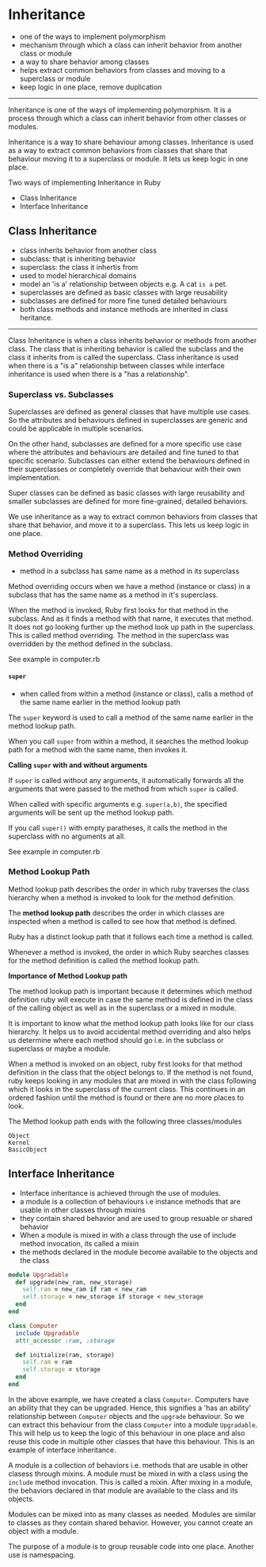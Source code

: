# Inheritance

- one of the ways to implement polymorphism 
- mechanism through which a class can inherit behavior from another class or module
- a way to share behavior among classes
- helps extract common behaviors from classes and moving to a superclass or module
- keep logic in one place, remove duplication
---------------------
Inheritance is one of the ways of implementing polymorphism.
It is a process through which a class can inherit behavior from other classes or modules.

Inheritance is a way to share behaviour among classes. Inheritance is used as a way to extract common behaviors from classes that share that behaviour moving it to a superclass or module. It lets us keep logic in one place.

Two ways of implementing Inheritance in Ruby
  - Class Inheritance
  - Interface Inheritance

## Class Inheritance

- class inherits behavior from another class
- subclass: that is inheriting behavior
- superclass: the class it inhertis from
- used to model hierarchical domains
- model an 'is a' relationship between objects e.g. A cat `is a` pet.
- superclasses are defined as basic classes with large reusability
- subclasses are defined for more fine tuned detailed behaviours
- both class methods and instance methods are inherited in class heritance.
----------------------------------------------------------------------

Class Inheritance is when a class inherits behavior or methods from another class. The class that is inheriting behavior is called the subclass and the class it inherits from is called the superclass. Class inheritance is used when there is a "is a" relationship between classes while interface inheritance is used when there is a "has a relationship".

### Superclass vs. Subclasses

Superclasses are defined as general classes that have multiple use cases. So the attributes and behaviours defined in superclasses are generic and could be applicable in multiple scenarios.

On the other hand, subclasses are defined for a more specific use case where the attributes and behaviours are detailed and fine tuned to that specific scenario. Subclasses can either extend the behaviours defined in their superclasses or completely override that behaviour with their own implementation.

Super classes can be defined as basic classes with large reusability and smaller subclasses are defined for more fine-grained, detailed behaviors.

We use inheritance as a way to extract common behaviors from classes that share that behavior, and move it to a superclass. This lets us keep logic in one place. 


### Method Overriding

- method in a subclass has same name as a method in its superclass

Method overriding occurs when we have a method (instance or class) in a subclass that has the same name as a method in it's superclass.

When the method is invoked, Ruby first looks for that method in the subclass. And as it finds a method with that name, it executes that method. It does not go looking further up the method look up path in the superclass. This is called method overriding. The method in the superclass was overridden by the method defined in the subclass. 

See example in computer.rb

#### `super`

- when called from within a method (instance or class), calls a method of the same name earlier in the method lookup path

The `super` keyword is used to call a method of the same name earlier in the method lookup path. 

When you call `super` from within a method, it searches the method lookup path for a method with the same name, then invokes it.

**Calling `super` with and without arguments**

If `super` is called without any arguments, it automatically forwards all the arguments that were passed to the method from which `super` is called.

When called with specific arguments e.g. `super(a,b)`, the specified arguments will be sent up the method lookup path.

If you call `super()` with empty paratheses, it calls the method in the superclass with no arguments at all.

See example in computer.rb

### Method Lookup Path

Method lookup path describes the order in which ruby traverses the class hierarchy when a method is invoked to look for the method definition.

The **method lookup path** describes the order in which classes are inspected when a method is called to see how that method is defined.

Ruby has a distinct lookup path that it follows each time a method is called.

Whenever a method is invoked, the order in which Ruby searches classes for the method definition is called the method lookup path.

**Importance of Method Lookup path**

The method lookup path is important because it determines which method definition ruby will execute in case the same method is defined in the class of the calling object as well as in the superclass or a mixed in module. 

It is important to know what the method lookup path looks like for our class hierarchy. It helps us to avoid accidental method overriding and also helps us determine where each method should go i.e. in the subclass or superclass or maybe a module.

When a method is invoked on an object, ruby first looks for that method definition in the class that the object belongs to. If the method is not found, ruby keeps looking in any modules that are mixed in with the class following which it looks in the superclass of the current class. This continues in an ordered fashion until the method is found or there are no more places to look. 

The Method lookup path ends with the following three classes/modules

```
Object
Kernel
BasicObject
```

## Interface Inheritance

- Interface inheritance is achieved through the use of modules. 
- a module is a collection of behaviours i.e instance methods that are usable in other classes through mixins
- they contain shared behavior and are used to group resuable or shared behavior
- When a module is mixed in with a class through the use of include method invocation, its called a mixin
- the methods declared in the module become available to the objects and the class

```ruby
module Upgradable
  def upgrade(new_ram, new_storage)
    self.ram = new_ram if ram < new_ram
    self.storage = new_storage if storage < new_storage
  end
end

class Computer
  include Upgradable
  attr_accessor :ram, :storage

  def initialize(ram, storage)
    self.ram = ram
    self.storage = storage
  end
end
```
In the above example, we have created a class `Computer`. Computers have an ability that they can be upgraded. Hence, this signifies a 'has an ability' relationship between `Computer` objects and the `upgrade` behaviour. So we can extract this behaviour from the class `Computer` into a module `Upgradable`. This will help us to keep the logic of this behaviour in one place and also reuse this code in multiple other classes that have this behaviour. This is an example of interface inheritance.


A module is a collection of behaviors i.e. methods that are usable in other clasess through mixins. A module must be mixed in with a class using the `include` method invocation. This is called a mixin. After mixing in a module, the behaviors declared in that module are available to the class and its objects.

Modules can be mixed into as many classes as needed. Modules are similar to classes as they contain shared behavior. However, you cannot create an object with a module. 

The purpose of a module is to group reusable code into one place. Another use is namespacing.